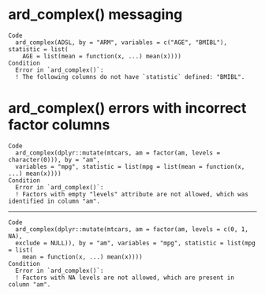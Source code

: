 # ard_complex() messaging

    Code
      ard_complex(ADSL, by = "ARM", variables = c("AGE", "BMIBL"), statistic = list(
        AGE = list(mean = function(x, ...) mean(x))))
    Condition
      Error in `ard_complex()`:
      ! The following columns do not have `statistic` defined: "BMIBL".

# ard_complex() errors with incorrect factor columns

    Code
      ard_complex(dplyr::mutate(mtcars, am = factor(am, levels = character(0))), by = "am",
      variables = "mpg", statistic = list(mpg = list(mean = function(x, ...) mean(x))))
    Condition
      Error in `ard_complex()`:
      ! Factors with empty "levels" attribute are not allowed, which was identified in column "am".

---

    Code
      ard_complex(dplyr::mutate(mtcars, am = factor(am, levels = c(0, 1, NA),
      exclude = NULL)), by = "am", variables = "mpg", statistic = list(mpg = list(
        mean = function(x, ...) mean(x))))
    Condition
      Error in `ard_complex()`:
      ! Factors with NA levels are not allowed, which are present in column "am".

